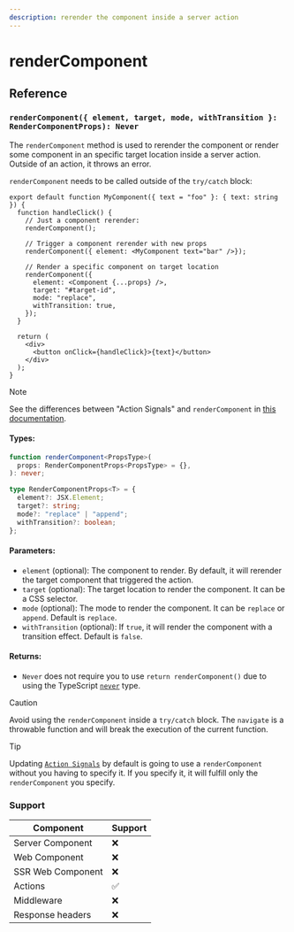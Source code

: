 ```yaml
---
description: rerender the component inside a server action
---
```


# renderComponent

## Reference

### `renderComponent({ element, target, mode, withTransition }: RenderComponentProps): Never`

The `renderComponent` method is used to rerender the component or render some component in an specific target location inside a server action. Outside of an action, it throws an error.

`renderComponent` needs to be called outside of the `try/catch` block:

```tsx
export default function MyComponent({ text = "foo" }: { text: string }) {
  function handleClick() {
    // Just a component rerender:
    renderComponent();

    // Trigger a component rerender with new props
    renderComponent({ element: <MyComponent text="bar" />});

    // Render a specific component on target location
    renderComponent({
      element: <Component {...props} />,
      target: "#target-id",
      mode: "replace",
      withTransition: true,
    });
  }

  return (
    <div>
      <button onClick={handleClick}>{text}</button>
    </div>
  );
}
```

> [!NOTE]
>
> See the differences between "Action Signals" and `renderComponent` in [this documentation](/building-your-application/data-management/server-actions#action-signals-vs-rerender).

#### Types:

```ts
function renderComponent<PropsType>(
  props: RenderComponentProps<PropsType> = {},
): never;

type RenderComponentProps<T> = {
  element?: JSX.Element;
  target?: string;
  mode?: "replace" | "append";
  withTransition?: boolean;
};
```

#### Parameters:

- `element` (optional): The component to render. By default, it will rerender the target component that triggered the action.
- `target` (optional): The target location to render the component. It can be a CSS selector.
- `mode` (optional): The mode to render the component. It can be `replace` or `append`. Default is `replace`.
- `withTransition` (optional): If `true`, it will render the component with a transition effect. Default is `false`.

#### Returns:

- `Never` does not require you to use `return renderComponent()` due to using the TypeScript [`never`](https://www.typescriptlang.org/docs/handbook/2/functions.html#never) type.

> [!CAUTION]
>
> Avoid using the `renderComponent` inside a `try/catch` block. The `navigate` is a throwable function and will break the execution of the current function.

> [!TIP]
>
> Updating [`Action Signals`](/building-your-application/data-management/server-actions#action-signals) by default is going to use a `renderComponent`  without you having to specify it. If you specify it, it will fulfill only the `renderComponent` you specify.

### Support

| Component         | Support |
| ----------------- | ------- |
| Server Component  | ❌      |
| Web Component     | ❌      |
| SSR Web Component | ❌      |
| Actions           | ✅      |
| Middleware        | ❌      |
| Response headers  | ❌      |
